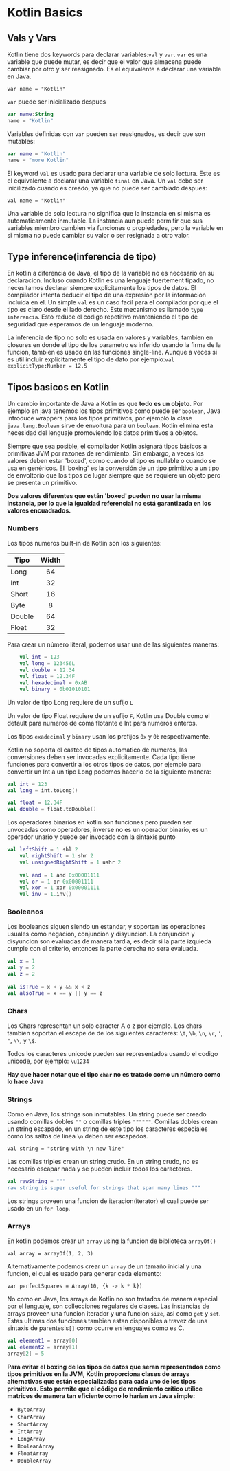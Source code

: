 # Kotlin Basics

## Vals y Vars
Kotlin tiene dos keywords para declarar variables:`val` y `var`. `var` es una variable que puede mutar, es decir que el valor que almacena puede cambiar por otro y ser reasignado. Es el equivalente a declarar una variable en Java.

`var name = "Kotlin"`

`var` puede ser inicializado despues

```kotlin
var name:String
name = "Kotlin"
```

Variables definidas con `var` pueden ser reasignados, es decir que son mutables:

```kotlin
var name = "Kotlin"
name = "more Kotlin"
```

El keyword `val` es usado para declarar una variable de solo lectura. Este es el equivalente a declarar una variable `final` en Java. Un `val` debe ser inicilizado cuando es creado, ya que no puede ser cambiado despues:

`val name = "Kotlin"`

Una variable de solo lectura no significa que la instancia en si misma es automaticamente inmutable. La instancia aun puede permitir que sus variables miembro cambien via funciones o propiedades, pero la variable en si misma no puede cambiar su valor o ser resignada a otro valor.

## Type inference(inferencia de tipo)
En kotlin a diferencia de Java, el tipo de la variable no es necesario en su declaracion.
Incluso cuando Kotlin es una lenguaje fuertement tipado, no necesitamos declarar siempre explicitamente los tipos de datos. El compilador intenta deducir el tipo de una expresion por la informacion incluida en el. Un simple `val` es un caso facil para el compilador por que el tipo es claro desde el lado derecho. Este mecanismo es llamado `type inferencia`. Esto reduce el codigo repetitivo manteniendo el tipo de seguridad que esperamos de un lenguaje moderno.

La inferencia de tipo no solo es usada en valores y variables, tambien en closures en donde el tipo de los parametro es inferido usando la firma de la funcion, tambien es usado en las funciones single-line. Aunque a veces si es util incluir explicitamente el tipo de dato por ejemplo:`val explicitType:Number = 12.5`

## Tipos basicos en Kotlin
Un cambio importante de Java a Kotlin es que **todo es un objeto**. Por ejemplo en java tenemos los tipos primitivos como puede ser `boolean`, Java introduce wrappers para los tipos primitivos, por ejemplo la clase `java.lang.Boolean` sirve de envoltura para un `boolean`. Kotlin elimina esta necesidad del lenguaje promoviendo los datos primitivos a objetos.

Siempre que sea posible, el compilador Kotlin asignará tipos básicos a primitivas JVM por razones de rendimiento. Sin embargo, a veces los valores deben estar 'boxed', como cuando el tipo es nullable o cuando se usa en genéricos. El 'boxing' es la conversión de un tipo primitivo a un tipo de envoltorio que los tipos de lugar siempre que se requiere un objeto pero se presenta un primitivo. 

**Dos valores diferentes que están 'boxed' pueden no usar la misma instancia, por lo que la igualdad referencial no está garantizada en los valores encuadrados.**

### Numbers
Los tipos numeros built-in de Kotlin son los siguientes:

| Tipo        | Width           |
| ------------- |:-------------:|
| Long |  64 |
| Int  | 32  |
| Short  | 16  |
| Byte  | 8  |
| Double | 64  |
| Float  |  32 |

Para crear un número literal, podemos usar una de las siguientes maneras:
```kotlin
    val int = 123 
    val long = 123456L 
    val double = 12.34 
    val float = 12.34F 
    val hexadecimal = 0xAB 
    val binary = 0b01010101
```
Un valor de tipo Long requiere de un sufijo `L`

Un valor de tipo Float requiere de un sufijo `F`, Kotlin usa Double como el default para numeros de coma flotante e Int para numeros enteros.

Los tipos `exadecimal` y `binary` usan los prefijos `0x` y `0b` respectivamente.

Kotlin no soporta el casteo de tipos automatico de numeros, las conversiones deben ser invocadas explicitamente. Cada tipo tiene funciones para convertir a los otros tipos de datos, por ejemplo para convertir un Int a un tipo Long podemos hacerlo de la siguiente manera:

```kotlin
val int = 123 
val long = int.toLong()
```

```kotlin
val float = 12.34F 
val double = float.toDouble()
```
Los operadores binarios en kotlin son funciones pero pueden ser unvocadas como operadores, inverse no es un operador binario, es un operador unario y puede ser invocado con la sintaxis punto

```kotlin
val leftShift = 1 shl 2 
    val rightShift = 1 shr 2 
    val unsignedRightShift = 1 ushr 2 
 
    val and = 1 and 0x00001111 
    val or = 1 or 0x00001111 
    val xor = 1 xor 0x00001111 
    val inv = 1.inv()
```

### Booleanos
Los booleanos siguen siendo un estandar, y soportan las operaciones usuales como negacion, conjuncion y disyuncion. La conjuncion y disyuncion son evaluadas de manera tardia, es decir si la parte izquieda cumple con el criterio, entonces la parte derecha no sera evaluada.
```kotlin
val x = 1 
val y = 2 
val z = 2 
 
val isTrue = x < y && x < z 
val alsoTrue = x == y || y == z
```
### Chars
Los Chars representan un solo caracter A o z por ejemplo. Los chars tambien soportan el escape de de los siguientes caracteres: `\t`, `\b`, `\n`, `\r`, `'`, `"`, `\\`, y `\$`.

Todos los caracteres unicode pueden ser representados usando el codigo unicode, por ejemplo: `\u1234`

**Hay que hacer notar que el tipo `char` no es tratado como un número como lo hace Java**

### Strings
Como en Java, los strings son inmutables. Un string puede ser creado usando comillas dobles `""` o comillas triples `""""""`. Comillas dobles crean un string escapado, en un string de este tipo los caracteres especiales como los saltos de linea `\n` deben ser escapados.

`val string = "string with \n new line"`

Las comillas triples crean un string crudo. En un string crudo, no es necesario escapar nada y se pueden incluir todos los caracteres.

```kotlin
val rawString = """ 
raw string is super useful for strings that span many lines """
 ```
 
 Los strings proveen una funcion de iteracion(iterator) el cual puede ser usado en un `for loop`.
 
 
### Arrays
En kotlin podemos crear un `array` using la funcion de biblioteca `arrayOf()`

`val array = arrayOf(1, 2, 3)`

Alternativamente podemos crear un `array` de un tamaño inicial y una funcion, el cual es usado para generar cada elemento:

`var perfectSquares = Array(10, {k -> k * k})`

No como en Java, los arrays de Kotlin no son tratados de manera especial por el lenguaje, son collecciones regulares de clases. Las instancias de arrays proveen una funcion iterador y una funcion `size`, asi como `get` y `set`. Estas ultimas dos funciones tambien estan disponibles a travez de una sintaxis de parentesis`[]` como ocurre en lenguajes como es C.

```kotlin
val element1 = array[0]
val element2 = array[1] 
array[2] = 5
```
 
 **Para evitar el boxing de los tipos de datos que seran representados como tipos primitivos en la JVM, Kotlin proporciona clases de arrays alternativas que están especializadas para cada uno de los tipos primitivos. Esto permite que el código de rendimiento crítico utilice matrices de manera tan eficiente como lo harían en Java simple:**
 - `ByteArray`
 - `CharArray`
 - `ShortArray`
 - `IntArray`
 - `LongArray`
 - `BooleanArray`
 - `FloatArray`
 - `DoubleArray`
